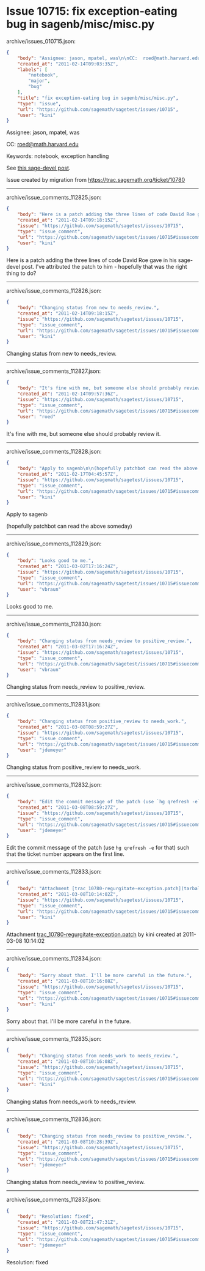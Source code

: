 # Issue 10715: fix exception-eating bug in sagenb/misc/misc.py

archive/issues_010715.json:
```json
{
    "body": "Assignee: jason, mpatel, was\n\nCC:  roed@math.harvard.edu\n\nKeywords: notebook, exception handling\n\nSee [this sage-devel post](http://groups.google.com/group/sage-devel/msg/289df30034645f44).\n\nIssue created by migration from https://trac.sagemath.org/ticket/10780\n\n",
    "created_at": "2011-02-14T09:03:35Z",
    "labels": [
        "notebook",
        "major",
        "bug"
    ],
    "title": "fix exception-eating bug in sagenb/misc/misc.py",
    "type": "issue",
    "url": "https://github.com/sagemath/sagetest/issues/10715",
    "user": "kini"
}
```
Assignee: jason, mpatel, was

CC:  roed@math.harvard.edu

Keywords: notebook, exception handling

See [this sage-devel post](http://groups.google.com/group/sage-devel/msg/289df30034645f44).

Issue created by migration from https://trac.sagemath.org/ticket/10780





---

archive/issue_comments_112825.json:
```json
{
    "body": "Here is a patch adding the three lines of code David Roe gave in his sage-devel post. I've attributed the patch to him - hopefully that was the right thing to do?",
    "created_at": "2011-02-14T09:18:15Z",
    "issue": "https://github.com/sagemath/sagetest/issues/10715",
    "type": "issue_comment",
    "url": "https://github.com/sagemath/sagetest/issues/10715#issuecomment-112825",
    "user": "kini"
}
```

Here is a patch adding the three lines of code David Roe gave in his sage-devel post. I've attributed the patch to him - hopefully that was the right thing to do?



---

archive/issue_comments_112826.json:
```json
{
    "body": "Changing status from new to needs_review.",
    "created_at": "2011-02-14T09:18:15Z",
    "issue": "https://github.com/sagemath/sagetest/issues/10715",
    "type": "issue_comment",
    "url": "https://github.com/sagemath/sagetest/issues/10715#issuecomment-112826",
    "user": "kini"
}
```

Changing status from new to needs_review.



---

archive/issue_comments_112827.json:
```json
{
    "body": "It's fine with me, but someone else should probably review it.",
    "created_at": "2011-02-14T09:57:36Z",
    "issue": "https://github.com/sagemath/sagetest/issues/10715",
    "type": "issue_comment",
    "url": "https://github.com/sagemath/sagetest/issues/10715#issuecomment-112827",
    "user": "roed"
}
```

It's fine with me, but someone else should probably review it.



---

archive/issue_comments_112828.json:
```json
{
    "body": "Apply to sagenb\n\n(hopefully patchbot can read the above someday)",
    "created_at": "2011-02-17T04:45:57Z",
    "issue": "https://github.com/sagemath/sagetest/issues/10715",
    "type": "issue_comment",
    "url": "https://github.com/sagemath/sagetest/issues/10715#issuecomment-112828",
    "user": "kini"
}
```

Apply to sagenb

(hopefully patchbot can read the above someday)



---

archive/issue_comments_112829.json:
```json
{
    "body": "Looks good to me.",
    "created_at": "2011-03-02T17:16:24Z",
    "issue": "https://github.com/sagemath/sagetest/issues/10715",
    "type": "issue_comment",
    "url": "https://github.com/sagemath/sagetest/issues/10715#issuecomment-112829",
    "user": "vbraun"
}
```

Looks good to me.



---

archive/issue_comments_112830.json:
```json
{
    "body": "Changing status from needs_review to positive_review.",
    "created_at": "2011-03-02T17:16:24Z",
    "issue": "https://github.com/sagemath/sagetest/issues/10715",
    "type": "issue_comment",
    "url": "https://github.com/sagemath/sagetest/issues/10715#issuecomment-112830",
    "user": "vbraun"
}
```

Changing status from needs_review to positive_review.



---

archive/issue_comments_112831.json:
```json
{
    "body": "Changing status from positive_review to needs_work.",
    "created_at": "2011-03-08T08:59:27Z",
    "issue": "https://github.com/sagemath/sagetest/issues/10715",
    "type": "issue_comment",
    "url": "https://github.com/sagemath/sagetest/issues/10715#issuecomment-112831",
    "user": "jdemeyer"
}
```

Changing status from positive_review to needs_work.



---

archive/issue_comments_112832.json:
```json
{
    "body": "Edit the commit message of the patch (use `hg qrefresh -e` for that) such that the ticket number appears on the first line.",
    "created_at": "2011-03-08T08:59:27Z",
    "issue": "https://github.com/sagemath/sagetest/issues/10715",
    "type": "issue_comment",
    "url": "https://github.com/sagemath/sagetest/issues/10715#issuecomment-112832",
    "user": "jdemeyer"
}
```

Edit the commit message of the patch (use `hg qrefresh -e` for that) such that the ticket number appears on the first line.



---

archive/issue_comments_112833.json:
```json
{
    "body": "Attachment [trac_10780-regurgitate-exception.patch](tarball://root/attachments/some-uuid/ticket10780/trac_10780-regurgitate-exception.patch) by kini created at 2011-03-08 10:14:02",
    "created_at": "2011-03-08T10:14:02Z",
    "issue": "https://github.com/sagemath/sagetest/issues/10715",
    "type": "issue_comment",
    "url": "https://github.com/sagemath/sagetest/issues/10715#issuecomment-112833",
    "user": "kini"
}
```

Attachment [trac_10780-regurgitate-exception.patch](tarball://root/attachments/some-uuid/ticket10780/trac_10780-regurgitate-exception.patch) by kini created at 2011-03-08 10:14:02



---

archive/issue_comments_112834.json:
```json
{
    "body": "Sorry about that. I'll be more careful in the future.",
    "created_at": "2011-03-08T10:16:08Z",
    "issue": "https://github.com/sagemath/sagetest/issues/10715",
    "type": "issue_comment",
    "url": "https://github.com/sagemath/sagetest/issues/10715#issuecomment-112834",
    "user": "kini"
}
```

Sorry about that. I'll be more careful in the future.



---

archive/issue_comments_112835.json:
```json
{
    "body": "Changing status from needs_work to needs_review.",
    "created_at": "2011-03-08T10:16:08Z",
    "issue": "https://github.com/sagemath/sagetest/issues/10715",
    "type": "issue_comment",
    "url": "https://github.com/sagemath/sagetest/issues/10715#issuecomment-112835",
    "user": "kini"
}
```

Changing status from needs_work to needs_review.



---

archive/issue_comments_112836.json:
```json
{
    "body": "Changing status from needs_review to positive_review.",
    "created_at": "2011-03-08T10:28:39Z",
    "issue": "https://github.com/sagemath/sagetest/issues/10715",
    "type": "issue_comment",
    "url": "https://github.com/sagemath/sagetest/issues/10715#issuecomment-112836",
    "user": "jdemeyer"
}
```

Changing status from needs_review to positive_review.



---

archive/issue_comments_112837.json:
```json
{
    "body": "Resolution: fixed",
    "created_at": "2011-03-08T21:47:31Z",
    "issue": "https://github.com/sagemath/sagetest/issues/10715",
    "type": "issue_comment",
    "url": "https://github.com/sagemath/sagetest/issues/10715#issuecomment-112837",
    "user": "jdemeyer"
}
```

Resolution: fixed
